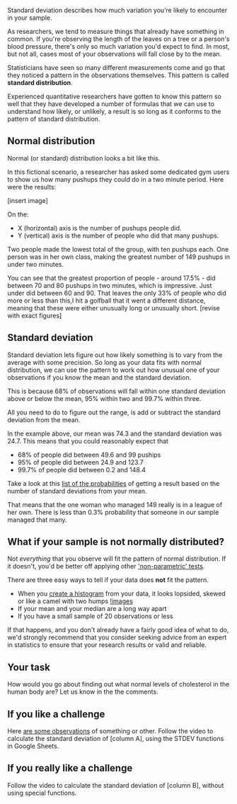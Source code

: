 Standard deviation describes how much variation you’re likely to encounter in your sample.

As researchers, we tend to measure things that already have something in common.  If you're observing the length of the leaves on a tree or a person's blood pressure, there's only so much variation you'd expect to find. In most, but not all, cases most of your observations will fall close by to the mean.

Statisticians have seen so many different measurements come and go that they noticed a pattern in the observations themselves.  This pattern is called __standard distribution__.

Experienced quantitative researchers have gotten to know this pattern so well that they have developed a number of formulas that we can use to understand how likely, or unlikely, a result is so long as it conforms to the pattern of standard distribution.


## Normal distribution

Normal (or standard) distribution looks a bit like this. 

In this fictional scenario, a researcher has asked some dedicated gym users to show us how many pushups they could do in a two minute period.  Here were the results:

[insert image]

On the:

* X (horizontal) axis is the number of pushups people did.
* Y (vertical) axis is the number of people who did that many pushups.

Two people made the lowest total of the group, with ten pushups each.  One person was in her own class, making the greatest number of 149 pushups in under two minutes.  

You can see that the greatest proportion of people - around 17.5% - did between 70 and 80 pushups in two minutes, which is impressive.  Just under did between 60 and 90.  That leaves the only 33% of people who did more or less than this,I hit a golfball that it went a different distance, meaning that these were either unusually long or unusually short. [revise with exact figures]

## Standard deviation

Standard deviation lets figure out how likely something is to vary from the average with some precision.  So long as your data fits with normal distribution, we can use the pattern to work out how unusual one of your observations if you know the mean and the standard deviation.

This is because 68% of observations will fall within one standard deviation above or below the mean, 95% within two and 99.7% within three.

All you need to do to figure out the range, is add or subtract the standard deviation from the mean.  

In the example above, our mean was 74.3 and the standard deviation was 24.7. This means that you could reasonably expect that

* 68% of people did between 49.6 and 99 puships
* 95% of people did between 24.9 and 123.7
* 99.7% of people did between 0.2 and 148.4 

Take a look at this [list of the probabilities](http://www.bmj.com/sites/default/files/attachments/resources/2011/08/appendix-table.pdf) of getting a result based on the number of standard deviations from your mean.

That means that the one woman who managed 149 really is in a league of her own.  There is less than 0.3% probability that someone in our sample managed that many.

## What if your sample is not normally distributed?

Not _everything_ that you observe will fit the pattern of normal distribution.  If it doesn't, you'd be better off applying other ['non-parametric' tests](https://www.analyticsvidhya.com/blog/2017/11/a-guide-to-conduct-analysis-using-non-parametric-tests/).

There are three easy ways to tell if your data does __not__ fit the pattern.

* When you [create a histogram](link) from your data, it looks lopsided, skewed or like a camel with two humps
[!images](link)
* If your mean and your median are a long way apart
* If you have a small sample of 20 observations or less

If that happens, and you don't already have a fairly good idea of what to do, we'd strongly recommend that you consider seeking advice from an expert in statistics to ensure that your research results or valid and reliable.  

## Your task

How would you go about finding out what normal levels of cholesterol in the human body are?  Let us know in the the comments.

## If you like a challenge

Here [are some observations](link) of something or other.  Follow the video to calculate the standard deviation of [column A], using the STDEV functions in Google Sheets. 

## If you really like a challenge

Follow the video to calculate the standard deviation of [column B], without using special functions.



